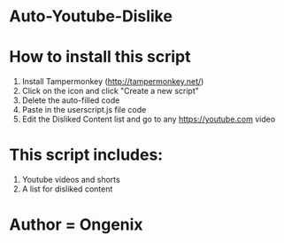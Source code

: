# Auto-Youtube-Dislike

# How to install this script
1. Install Tampermonkey (http://tampermonkey.net/)
2. Click on the icon and click "Create a new script"
3. Delete the auto-filled code
4. Paste in the userscript.js file code
5. Edit the Disliked Content list and go to any https://youtube.com video

# This script includes:
1. Youtube videos and shorts
2. A list for disliked content

# Author = Ongenix
